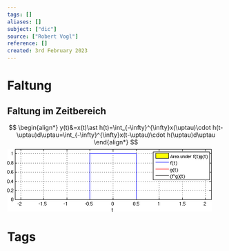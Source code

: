 ```yaml
---
tags: []
aliases: []
subject: ["dic"]
source: ["Robert Vogl"]
reference: []
created: 3rd February 2023
---
```


# Faltung

## Faltung im Zeitbereich
$$
\begin{align*}
y(t)&=x(t)\ast h(t)=\int_{-\infty}^{\infty}x(\uptau)\cdot h(t-\uptau)d\uptau=\int_{-\infty}^{\infty}x(t-\uptau)\cdot h(\uptau)d\uptau
\end{align*}
$$
![Convolution_of_box_signal_with_itself](../../../digital-technik/assets/Convolution_of_box_signal_with_itself.gif)

# Tags